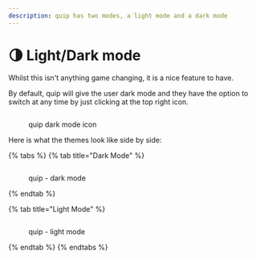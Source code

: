 ```yaml
---
description: quip has two modes, a light mode and a dark mode
---
```


# 🌗 Light/Dark mode

Whilst this isn't anything game changing, it is a nice feature to have.

By default, quip will give the user dark mode and they have the option to switch at any time by just clicking at the top right icon.

<figure><img src="../.gitbook/assets/Screenshot 2025-05-06 at 12.05.40 pm.png" alt=""><figcaption><p>quip dark mode icon</p></figcaption></figure>

Here is what the themes look like side by side:

{% tabs %}
{% tab title="Dark Mode" %}
<figure><img src="../.gitbook/assets/Screenshot 2025-05-06 at 12.07.49 pm.png" alt=""><figcaption><p>quip - dark mode</p></figcaption></figure>
{% endtab %}

{% tab title="Light Mode" %}
<figure><img src="../.gitbook/assets/Screenshot 2025-05-06 at 12.07.54 pm.png" alt=""><figcaption><p>quip - light mode</p></figcaption></figure>
{% endtab %}
{% endtabs %}
